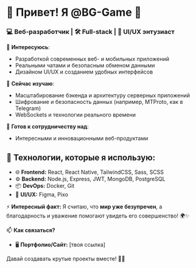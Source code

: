 # 👋 Привет! Я @BG-Game 🚀  

### 💻 Веб-разработчик | 🛠️ Full-stack | 🎨 UI/UX энтузиаст  

👀 **Интересуюсь**:  
- Разработкой современных веб- и мобильных приложений  
- Реальными чатами и безопасным обменом данными  
- Дизайном UI/UX и созданием удобных интерфейсов  

🌱 **Сейчас изучаю**:  
- Масштабирование бэкенда и архитектуру серверных приложений  
- Шифрование и безопасность данных (например, MTProto, как в Telegram)  
- WebSockets и технологии реального времени  

💞️ **Готов к сотрудничеству над**:  
- Интересными и инновационными веб-продуктами  

## 🔧 Технологии, которые я использую:  
- 🌐 **Frontend:** React, React Native, TailwindCSS, Sass, SCSS  
- ⚙️ **Backend:** Node.js, Express, JWT, MongoDB, PostgreSQL  
- 📦 **DevOps:** Docker, Git  
- 🎨 **UI/UX:** Figma, Pixo  

⚡ **Интересный факт:** Я считаю, что **мир уже безупречен**, а благодарность и уважение помогают увидеть его совершенство! 🌍✨  

📫 **Как связаться?**  
- 🖥️ **Портфолио/Сайт:** [твоя ссылка]  

Давай создавать крутые проекты вместе! 🚀🔥  


<!---
BG-Game/BG-Game is a ✨ special ✨ repository because its `README.md` (this file) appears on your GitHub profile.
You can click the Preview link to take a look at your changes.
--->
